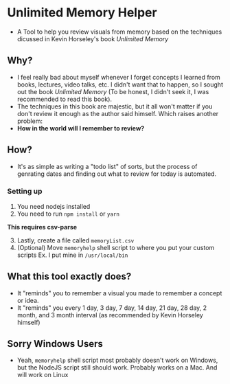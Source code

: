 # Unlimited Memory Helper

* A Tool to help you review visuals from memory based on the techniques dicussed in Kevin Horseley's book *Unlimited Memory*

## Why?
* I feel really bad about myself whenever I forget concepts I learned from books, lectures, video talks, etc. I didn't want that to happen, so I sought out the book *Unlimited Memory* (To be honest, I didn't seek it, I was recommended to read this book).
* The techniques in this book are majestic, but it all won't matter if you don't review it enough as the author said himself. Which raises another problem:
* **How in the world will I remember to review?**

## How?
* It's as simple as writing a "todo list" of sorts, but the process of genrating dates and finding out what to review for today is automated.

### Setting up

1. You need nodejs installed
2. You need to run `npm install` or `yarn`

**This requires csv-parse**

3. Lastly, create a file called `memoryList.csv`
4. (Optional) Move `memoryhelp` shell script to where you put your custom scripts
Ex. I put mine in `/usr/local/bin`

## What this tool exactly does?
* It "reminds" you to remember a visual you made to remember a concept or idea.
* It "reminds" you every 1 day, 3 day, 7 day, 14 day, 21 day, 28 day, 2 month, and 3 month interval (as recommended by Kevin Horseley himself)

## Sorry Windows Users
* Yeah, `memoryhelp` shell script most probably doesn't work on Windows, but the NodeJS script still should work. Probably works on a Mac. And will work on Linux
